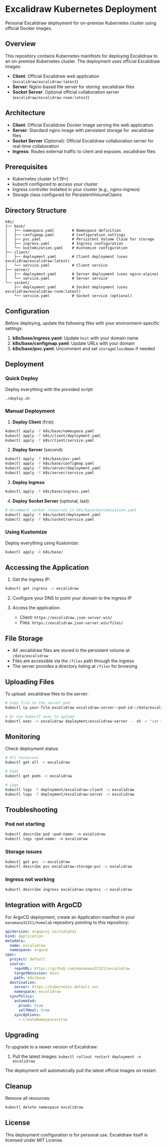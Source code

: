 # Excalidraw Kubernetes Deployment

Personal Excalidraw deployment for on-premise Kubernetes cluster using official Docker images.

## Overview

This repository contains Kubernetes manifests for deploying Excalidraw to an on-premise Kubernetes cluster. The deployment uses official Excalidraw images:

- **Client**: Official Excalidraw web application (`excalidraw/excalidraw:latest`)
- **Server**: Nginx-based file server for storing .excalidraw files
- **Socket Server**: Optional official collaboration server (`excalidraw/excalidraw-room:latest`)

## Architecture

- **Client**: Official Excalidraw Docker image serving the web application
- **Server**: Standard nginx image with persistent storage for .excalidraw files
- **Socket Server** (Optional): Official Excalidraw collaboration server for real-time collaboration
- **Ingress**: Routes external traffic to client and exposes .excalidraw files

## Prerequisites

- Kubernetes cluster (v1.19+)
- kubectl configured to access your cluster
- Ingress controller installed in your cluster (e.g., nginx-ingress)
- Storage class configured for PersistentVolumeClaims

## Directory Structure

```
k8s/
├── base/
│   ├── namespace.yaml        # Namespace definition
│   ├── configmap.yaml        # Configuration settings
│   ├── pvc.yaml              # Persistent Volume Claim for storage
│   ├── ingress.yaml          # Ingress configuration
│   └── kustomization.yaml    # Kustomize configuration
├── client/
│   ├── deployment.yaml       # Client deployment (uses excalidraw/excalidraw:latest)
│   └── service.yaml          # Client service
├── server/
│   ├── deployment.yaml       # Server deployment (uses nginx:alpine)
│   └── service.yaml          # Server service
└── socket/
    ├── deployment.yaml       # Socket deployment (uses excalidraw/excalidraw-room:latest)
    └── service.yaml          # Socket service (optional)
```

## Configuration

Before deploying, update the following files with your environment-specific settings:

1. **k8s/base/ingress.yaml**: Update `host` with your domain name
2. **k8s/base/configmap.yaml**: Update URLs with your domain
3. **k8s/base/pvc.yaml**: Uncomment and set `storageClassName` if needed

## Deployment

### Quick Deploy

Deploy everything with the provided script:

```bash
./deploy.sh
```

### Manual Deployment

1. **Deploy Client** (first):

```bash
kubectl apply -f k8s/base/namespace.yaml
kubectl apply -f k8s/client/deployment.yaml
kubectl apply -f k8s/client/service.yaml
```

2. **Deploy Server** (second):

```bash
kubectl apply -f k8s/base/pvc.yaml
kubectl apply -f k8s/base/configmap.yaml
kubectl apply -f k8s/server/deployment.yaml
kubectl apply -f k8s/server/service.yaml
```

3. **Deploy Ingress**:

```bash
kubectl apply -f k8s/base/ingress.yaml
```

4. **Deploy Socket Server** (optional, last):

```bash
# Uncomment socket resources in k8s/base/kustomization.yaml
kubectl apply -f k8s/socket/deployment.yaml
kubectl apply -f k8s/socket/service.yaml
```

### Using Kustomize

Deploy everything using Kustomize:

```bash
kubectl apply -k k8s/base/
```

## Accessing the Application

1. Get the ingress IP:

```bash
kubectl get ingress -n excalidraw
```

2. Configure your DNS to point your domain to the ingress IP

3. Access the application:
   - Client: `https://excalidraw.json-server.win/`
   - Files: `https://excalidraw.json-server.win/files/`

## File Storage

- All .excalidraw files are stored in the persistent volume at `/data/excalidraw`
- Files are accessible via the `/files` path through the ingress
- The server provides a directory listing at `/files` for browsing

## Uploading Files

To upload .excalidraw files to the server:

```bash
# Copy file to the server pod
kubectl cp your-file.excalidraw excalidraw-server-<pod-id>:/data/excalidraw/ -n excalidraw

# Or use kubectl exec to upload
kubectl exec -n excalidraw deployment/excalidraw-server -- sh -c "cat > /data/excalidraw/your-file.excalidraw" < your-file.excalidraw
```

## Monitoring

Check deployment status:

```bash
# All resources
kubectl get all -n excalidraw

# Pods
kubectl get pods -n excalidraw

# Logs
kubectl logs -f deployment/excalidraw-client -n excalidraw
kubectl logs -f deployment/excalidraw-server -n excalidraw
```

## Troubleshooting

### Pod not starting

```bash
kubectl describe pod <pod-name> -n excalidraw
kubectl logs <pod-name> -n excalidraw
```

### Storage issues

```bash
kubectl get pvc -n excalidraw
kubectl describe pvc excalidraw-storage-pvc -n excalidraw
```

### Ingress not working

```bash
kubectl describe ingress excalidraw-ingress -n excalidraw
```

## Integration with ArgoCD

For ArgoCD deployment, create an Application manifest in your `manamana32321/homelab` repository pointing to this repository:

```yaml
apiVersion: argoproj.io/v1alpha1
kind: Application
metadata:
  name: excalidraw
  namespace: argocd
spec:
  project: default
  source:
    repoURL: https://github.com/manamana32321/excalidraw
    targetRevision: main
    path: k8s/base
  destination:
    server: https://kubernetes.default.svc
    namespace: excalidraw
  syncPolicy:
    automated:
      prune: true
      selfHeal: true
    syncOptions:
      - CreateNamespace=true
```

## Upgrading

To upgrade to a newer version of Excalidraw:

1. Pull the latest images: `kubectl rollout restart deployment -n excalidraw`

The deployment will automatically pull the latest official images on restart.

## Cleanup

Remove all resources:

```bash
kubectl delete namespace excalidraw
```

## License

This deployment configuration is for personal use. Excalidraw itself is licensed under MIT License.
